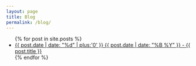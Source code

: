 ```yaml
---
layout: page
title: Blog
permalink: /blog/
---
```



<ul>
  {% for post in site.posts %}
    <li>
      <a href="{{ post.url }}">{{ post.date | date: "%d" | plus:'0' }} {{ post.date | date: "%B %Y" }} - {{ post.title }}</a>
    </li>
  {% endfor %}
</ul>